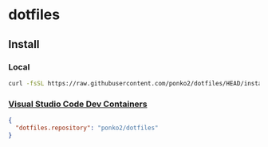 # dotfiles

## Install

### Local
```sh
curl -fsSL https://raw.githubusercontent.com/ponko2/dotfiles/HEAD/install.sh | /bin/bash
```

### [Visual Studio Code Dev Containers](https://code.visualstudio.com/docs/devcontainers/containers)
```json
{
  "dotfiles.repository": "ponko2/dotfiles"
}
```
